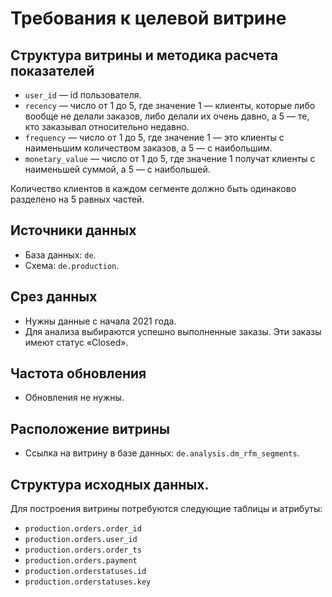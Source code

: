 # Требования к целевой витрине

## Структура витрины и методика расчета показателей
- `user_id` — id пользователя.
- `recency` — число от 1 до 5, где значение 1 — клиенты, которые либо вообще не делали заказов, либо делали их очень давно, а 5 — те, кто заказывал относительно недавно.
- `frequency` — число от 1 до 5, где значение 1 — это клиенты с наименьшим количеством заказов, а 5 — с наибольшим.
- `monetary_value` — число от 1 до 5, где значение 1 получат клиенты с наименьшей суммой, а 5 — с наибольшей.

Количество клиентов в каждом сегменте должно быть одинаково разделено на 5 равных частей. 

## Источники данных
- База данных: `de`.
- Схема: `de.production`.

## Срез данных
- Нужны данные с начала 2021 года.
- Для анализа выбираются успешно выполненные заказы. Эти заказы имеют статус «Closed».

## Частота обновления
- Обновления не нужны.

## Расположение витрины
- Ссылка на витрину в базе данных: `de.analysis.dm_rfm_segments`.

## Структура исходных данных.

Для построения витрины потребуются следующие таблицы и атрибуты:
- `production.orders.order_id`
- `production.orders.user_id`
- `production.orders.order_ts`
- `production.orders.payment`
- `production.orderstatuses.id`
- `production.orderstatuses.key`
